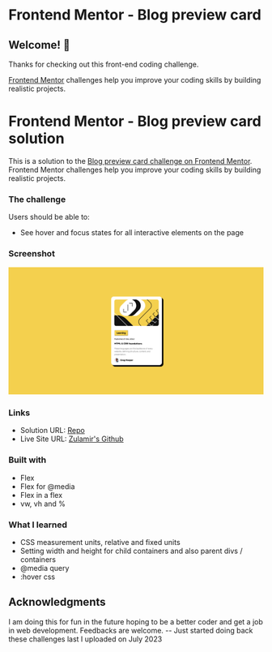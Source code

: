 # Frontend Mentor - Blog preview card

## Welcome! 👋

Thanks for checking out this front-end coding challenge.

[Frontend Mentor](https://www.frontendmentor.io) challenges help you improve your coding skills by building realistic projects.

# Frontend Mentor - Blog preview card solution

This is a solution to the [Blog preview card challenge on Frontend Mentor](https://www.frontendmentor.io/challenges/blog-preview-card-ckPaj01IcS). Frontend Mentor challenges help you improve your coding skills by building realistic projects. 

### The challenge

Users should be able to:

- See hover and focus states for all interactive elements on the page

### Screenshot

![Screenshot](screenshot.png?raw=true "Screenshot")

### Links

- Solution URL: [Repo](https://github.com/zulamirsofian/blog-preview-card-main)
- Live Site URL: [Zulamir's Github](https://zulamirsofian.github.io/frontendmentor/blog-preview-card-main)

### Built with

- Flex
- Flex for @media
- Flex in a flex
- vw, vh and %

### What I learned

- CSS measurement units, relative and fixed units
- Setting width and height for child containers and also parent divs / containers
- @media query
- :hover css

## Acknowledgments

I am doing this for fun in the future hoping to be a better coder and get a job in web development. Feedbacks are welcome.
-- Just started doing back these challenges last I uploaded on July 2023

